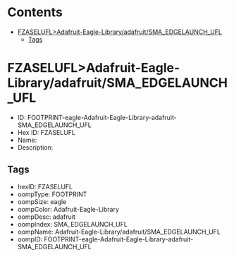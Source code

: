 



Contents
========

* [FZASELUFL>Adafruit-Eagle-Library/adafruit/SMA_EDGELAUNCH_UFL](#fzaselufladafruit-eagle-libraryadafruitsma_edgelaunch_ufl)
	* [Tags](#tags)

# FZASELUFL>Adafruit-Eagle-Library/adafruit/SMA_EDGELAUNCH_UFL

- ID: FOOTPRINT-eagle-Adafruit-Eagle-Library-adafruit-SMA_EDGELAUNCH_UFL
- Hex ID: FZASELUFL
- Name: 
- Description: 

## Tags

- hexID: FZASELUFL
- oompType: FOOTPRINT
- oompSize: eagle
- oompColor: Adafruit-Eagle-Library
- oompDesc: adafruit
- oompIndex: SMA_EDGELAUNCH_UFL
- oompName: Adafruit-Eagle-Library/adafruit/SMA_EDGELAUNCH_UFL
- oompID: FOOTPRINT-eagle-Adafruit-Eagle-Library-adafruit-SMA_EDGELAUNCH_UFL
